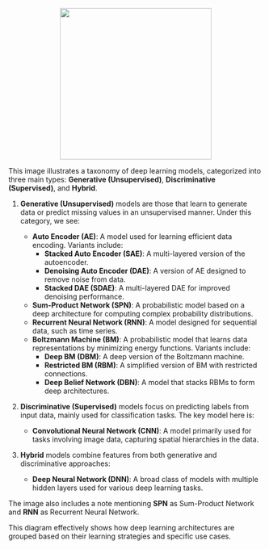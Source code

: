 <p align="center">
  <img src="https://github.com/SaharAwaji/personal-website/blob/main/logo%20of%20DeepLearningModels.png" width="300"/>
</p>


This image illustrates a taxonomy of deep learning models, categorized into three main types: **Generative (Unsupervised)**, **Discriminative (Supervised)**, and **Hybrid**.

1. **Generative (Unsupervised)** models are those that learn to generate data or predict missing values in an unsupervised manner. Under this category, we see:
   - **Auto Encoder (AE)**: A model used for learning efficient data encoding. Variants include:
     - **Stacked Auto Encoder (SAE)**: A multi-layered version of the autoencoder.
     - **Denoising Auto Encoder (DAE)**: A version of AE designed to remove noise from data.
     - **Stacked DAE (SDAE)**: A multi-layered DAE for improved denoising performance.
   - **Sum-Product Network (SPN)**: A probabilistic model based on a deep architecture for computing complex probability distributions.
   - **Recurrent Neural Network (RNN)**: A model designed for sequential data, such as time series.
   - **Boltzmann Machine (BM)**: A probabilistic model that learns data representations by minimizing energy functions. Variants include:
     - **Deep BM (DBM)**: A deep version of the Boltzmann machine.
     - **Restricted BM (RBM)**: A simplified version of BM with restricted connections.
     - **Deep Belief Network (DBN)**: A model that stacks RBMs to form deep architectures.

2. **Discriminative (Supervised)** models focus on predicting labels from input data, mainly used for classification tasks. The key model here is:
   - **Convolutional Neural Network (CNN)**: A model primarily used for tasks involving image data, capturing spatial hierarchies in the data.

3. **Hybrid** models combine features from both generative and discriminative approaches:
   - **Deep Neural Network (DNN)**: A broad class of models with multiple hidden layers used for various deep learning tasks.

The image also includes a note mentioning **SPN** as Sum-Product Network and **RNN** as Recurrent Neural Network.

This diagram effectively shows how deep learning architectures are grouped based on their learning strategies and specific use cases.
